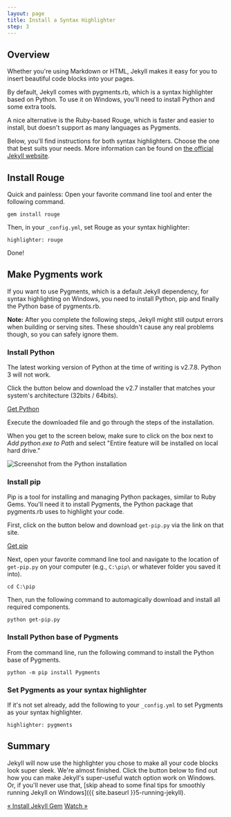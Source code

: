```yaml
---
layout: page
title: Install a Syntax Highlighter
step: 3
---
```


## Overview

Whether you're using Markdown or HTML, Jekyll makes it easy for you to insert beautiful code blocks into your pages.

By default, Jekyll comes with pygments.rb, which is a syntax highlighter based on Python. To use it on Windows, you'll need to install Python and some extra tools.

A nice alternative is the Ruby-based Rouge, which is faster and easier to install, but doesn't support as many languages as Pygments.

Below, you'll find instructions for both syntax highlighters. Choose the one that best suits your needs. More information can be found on [the official Jekyll website](http://jekyllrb.com/docs/templates/#code-snippet-highlighting).

## Install Rouge

Quick and painless: Open your favorite command line tool and enter the following command.

```
gem install rouge
```

Then, in your `_config.yml`, set Rouge as your syntax highlighter:

```
highlighter: rouge
```

Done!

## Make Pygments work

If you want to use Pygments, which is a default Jekyll dependency, for syntax highlighting on Windows, you need to install Python, pip and finally the Python base of pygments.rb.

**Note:** After you complete the following steps, Jekyll might still output errors when building or serving sites. These shouldn't cause any real problems though, so you can safely ignore them.

### Install Python

The latest working version of Python at the time of writing is v2.7.8. Python 3 will not work.

Click the button below and download the v2.7 installer that matches your system's architecture (32bits / 64bits).

<a href="http://www.python.org/download/" class="button-external" target="_blank">Get Python</a>

Execute the downloaded file and go through the steps of the installation.

When you get to the screen below, make sure to click on the box next to *Add python.exe to Path* and select "Entire feature will be installed on local hard drive."

<img alt="Screenshot from the Python installation" src="../public/img/python-path.png" class="img-nice">

### Install pip

Pip is a tool for installing and managing Python packages, similar to Ruby Gems. You'll need it to install Pygments, the Python package that pygments.rb uses to highlight your code.

First, click on the button below and download `get-pip.py` via the link on that site.

<a href="https://pip.pypa.io/en/latest/installing.html" class="button-external" target="_blank">Get pip</a>

Next, open your favorite command line tool and navigate to the location of `get-pip.py` on your computer (e.g., `C:\pip\` or whatever folder you saved it into).

```
cd C:\pip
```

Then, run the following command to automagically download and install all required components.

```
python get-pip.py
```

### Install Python base of Pygments

From the command line, run the following command to install the Python base of Pygments.

```
python -m pip install Pygments
```

### Set Pygments as your syntax highlighter

If it's not set already, add the following to your `_config.yml` to set Pygments as your syntax highlighter.

```
highlighter: pygments
```

## Summary

Jekyll will now use the highlighter you chose to make all your code blocks look super sleek. We're almost finished. Click the button below to find out how you can make Jekyll's super-useful watch option work on Windows. Or, if you'll never use that, [skip ahead to some final tips for smoothly running Jekyll on Windows]({{ site.baseurl }}5-running-jekyll).

<div class="pagination">
  <a class="pagination-item older" href="{{ site.baseurl }}2-jekyll-gem">&laquo; Install Jekyll Gem</a>
  <a class="pagination-item newer" href="{{ site.baseurl }}4-wdm-gem">Watch &raquo;</a>
</div>
